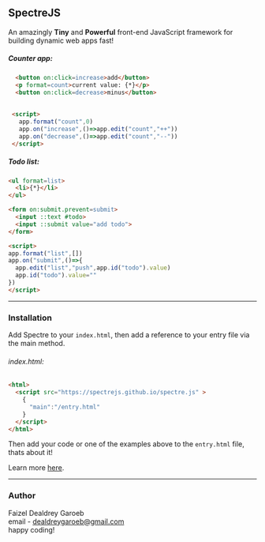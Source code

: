 SpectreJS
---
An amazingly **Tiny** and **Powerful** front-end JavaScript framework for building dynamic web apps fast!

##### Counter app:
```html
  <button on:click=increase>add</button>
  <p format=count>current value: {*}</p>
  <button on:click=decrease>minus</button>
 
 
 <script>
   app.format("count",0)
   app.on("increase",()=>app.edit("count","++"))
   app.on("decrease",()=>app.edit("count","--"))
 </script>
```

##### Todo list:
```html
<ul format=list>
  <li>{*}</li>
</ul>

<form on:submit.prevent=submit>
  <input ::text #todo>
  <input ::submit value="add todo">
</form>

<script>
app.format("list",[])
app.on("submit",()=>{
  app.edit("list","push",app.id("todo").value)
  app.id("todo").value=""
})
</script>
```

---
### Installation

Add Spectre to your `index.html`, then add a reference to your entry file via the main method.
###### index.html:
```html
<html>
  <script src="https://spectrejs.github.io/spectre.js" >
    {
      "main":"/entry.html"
    }
  </script>
</html>
```

Then add your code or one of the examples above to the `entry.html` file, thats about it!


Learn more [here](https://spectrejs.github.io).

---
### Author
Faizel Dealdrey Garoeb<br/>email - <dealdreygaroeb@gmail.com><br/>happy coding!

